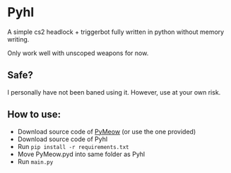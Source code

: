 # Pyhl
A simple cs2 headlock + triggerbot fully written in python without memory writing.

Only work well with unscoped weapons for now.

## Safe?
I personally have not been baned using it. However, use at your own risk.

## How to use:
* Download source code of [PyMeow](https://github.com/qb-0/pyMeow) (or use the one provided)
* Download source code of Pyhl
* Run `pip install -r requirements.txt`
* Move PyMeow.pyd into same folder as Pyhl
* Run `main.py`

  
